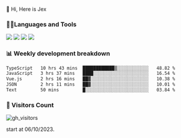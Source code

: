 👋 Hi, Here is Jex

 

### 🧑‍💻Languages and Tools

<code><a href="https://react.dev"><img src="https://api.iconify.design/logos:react.svg" /></a></code>
<code><a href="https://github.com/vuejs/core"><img src="https://api.iconify.design/logos:vue.svg" /></a></code> 
<code><a href="https://github.com/microsoft/TypeScript"><img src="https://api.iconify.design/logos:typescript-icon.svg" /></a></code>
<code><a href="https://threejs.org/"><img src="https://api.iconify.design/logos:threejs.svg" /></a></code>

### 📊 Weekly development breakdown

<!--START_SECTION:waka-->

```txt
TypeScript   10 hrs 43 mins  ████████████▒░░░░░░░░░░░░   48.82 %
JavaScript   3 hrs 37 mins   ████░░░░░░░░░░░░░░░░░░░░░   16.54 %
Vue.js       2 hrs 16 mins   ██▓░░░░░░░░░░░░░░░░░░░░░░   10.38 %
JSON         2 hrs 11 mins   ██▓░░░░░░░░░░░░░░░░░░░░░░   10.01 %
Text         50 mins         █░░░░░░░░░░░░░░░░░░░░░░░░   03.84 %
```

<!--END_SECTION:waka-->


### 👀 Visitors Count

![gh_visitors](https://profile-counter.glitch.me/jexlau/count.svg)

start at 06/10/2023.
